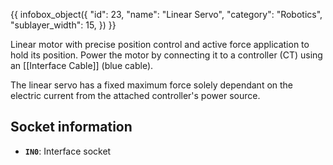 {{ infobox_object({
	"id": 23,
	"name": "Linear Servo",
	"category": "Robotics",
	"sublayer_width": 15,
}) }}

Linear motor with precise position control and active force application to hold its position. Power the motor by connecting it to a controller (CT) using an [[Interface Cable]] (blue cable).

The linear servo has a fixed maximum force solely dependant on the electric current from the attached controller's power source.

## Socket information
- **`IN0`**: Interface socket